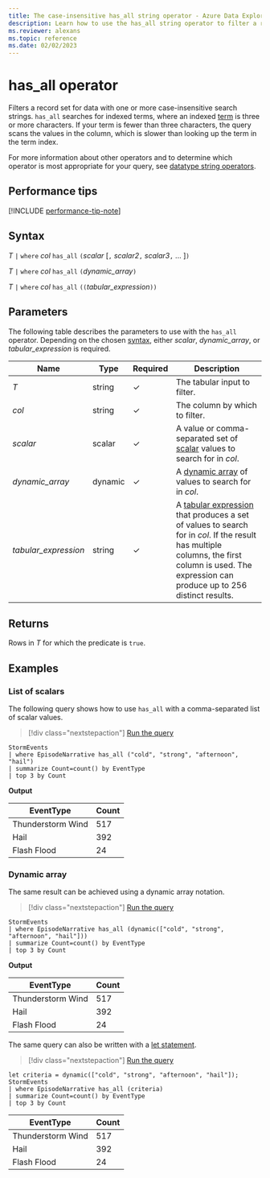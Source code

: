 ```yaml
---
title: The case-insensitive has_all string operator - Azure Data Explorer
description: Learn how to use the has_all string operator to filter a record set for data with one or more case-insensitive search strings.
ms.reviewer: alexans
ms.topic: reference
ms.date: 02/02/2023
---
```

# has_all operator

Filters a record set for data with one or more case-insensitive search strings. `has_all` searches for indexed terms, where an indexed [term](datatypes-string-operators.md#what-is-a-term) is three or more characters. If your term is fewer than three characters, the query scans the values in the column, which is slower than looking up the term in the term index.

For more information about other operators and to determine which operator is most appropriate for your query, see [datatype string operators](datatypes-string-operators.md).

## Performance tips

[!INCLUDE [performance-tip-note](../../includes/performance-tip-note.md)]

## Syntax

*T* `|` `where` *col* `has_all` `(`*scalar* [`,` *scalar2*`,` *scalar3*`,` ... ]`)`

*T* `|` `where` *col* `has_all` `(`*dynamic_array*`)`

*T* `|` `where` *col* `has_all` `((`*tabular_expression*`))`

## Parameters

The following table describes the parameters to use with the `has_all` operator. Depending on the chosen [syntax](#syntax), either *scalar*, *dynamic_array*, or *tabular_expression* is required.

| Name | Type | Required | Description |
|--|--|--|--|
| *T* | string | &check; | The tabular input to filter.|
| *col* | string | &check; | The column by which to filter.|
| *scalar* | scalar | &check; | A value or comma-separated set of [scalar](scalar-data-types/index.md) values to search for in *col*.|
| *dynamic_array* | dynamic | &check; | A [dynamic array](scalar-data-types/dynamic.md) of values to search for in *col*.|
| *tabular_expression* | string | &check; | A [tabular expression](tabularexpressionstatements.md) that produces a set of values to search for in *col*. If the result has multiple columns, the first column is used. The expression can produce up to 256 distinct results.|

## Returns

Rows in *T* for which the predicate is `true`.

## Examples

### List of scalars

The following query shows how to use `has_all` with a comma-separated list of scalar values.

> [!div class="nextstepaction"]
> <a href="https://dataexplorer.azure.com/clusters/help/databases/Samples?query=H4sIAAAAAAAAAx2NsQ7CMAxEd77CytRKbMxMqCsL7Mi0hkRK7Mh2i4r4eJoup7vT093NRcuwELvB4QefSEow1GQy0RVV0dNCENEemDN0YZQ8hSMEcxV+N4cvJ2URbiFiyqHfhmwuBTV9CS4ys5/Hpl0PzxX2t/taacNcKpxauVN/jkW/jI0AAAA=" target="_blank">Run the query</a>

```kusto
StormEvents 
| where EpisodeNarrative has_all ("cold", "strong", "afternoon", "hail")
| summarize Count=count() by EventType
| top 3 by Count
```

**Output**

|EventType|Count|
|---|---|
|Thunderstorm Wind|517|
|Hail|392|
|Flash Flood|24|

### Dynamic array

The same result can be achieved using a dynamic array notation.

> [!div class="nextstepaction"]
> <a href="https://dataexplorer.azure.com/clusters/help/databases/Samples?query=H4sIAAAAAAAAAx2NsQoCMRBEe8F/WFJdwM7aSq610U4OWXOrF0h2j83eScSPl1wzzAyPmauJ5n4ltgL73Q8+EylBP8ciI11QFS2uBBOWB6YE3VgZcwzd3QVJozuAK6bC7+bwZaQswi1MGJMbvG+jZckZNX4JzrKwnULTzsOzwnZ9qzM1zmSGY2s37A8IXzPSmwAAAA==" target="_blank">Run the query</a>

```kusto
StormEvents 
| where EpisodeNarrative has_all (dynamic(["cold", "strong", "afternoon", "hail"]))
| summarize Count=count() by EventType
| top 3 by Count
```

**Output**

|EventType|Count|
|---|---|
|Thunderstorm Wind|517|
|Hail|392|
|Flash Flood|24|

The same query can also be written with a [let statement](letstatement.md).

> [!div class="nextstepaction"]
> <a href="https://dataexplorer.azure.com/clusters/help/databases/Samples?query=H4sIAAAAAAAAAzWNsQrCQBBE+3zFclUCdpaSStLaaCci62U1C3e3YW8Tifjx5gI2w8zwmAlk4JWNlBFa6JeEkX19dV5C73bgsqmkV3H4XKkkkkoYkIO7NYfqbKKxmylZhuoL74GUoBs5S08nVEXjmWDAfMcQoP5/NSubpxhR+UNwlClZ64vWDTwW2AYvy0grZjLCvpQb9QMQPEgrsQAAAA==" target="_blank">Run the query</a>

```kusto
let criteria = dynamic(["cold", "strong", "afternoon", "hail"]);
StormEvents 
| where EpisodeNarrative has_all (criteria)
| summarize Count=count() by EventType
| top 3 by Count
```

|EventType|Count|
|---|---|
|Thunderstorm Wind|517|
|Hail|392|
|Flash Flood|24|
